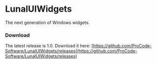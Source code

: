 # LunalUIWidgets
The next generation of Windows widgets.

### Download
The latest release is 1.0. Download it here:
[https://github.com/ProCode-Software/LunalUIWidgets/releases](https://github.com/ProCode-Software/LunalUIWidgets/releases)
